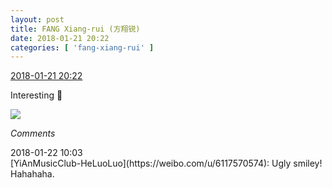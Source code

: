 ```yaml
---
layout: post
title: FANG Xiang-rui (方翔锐)
date: 2018-01-21 20:22
categories: [ 'fang-xiang-rui' ]
---
```


<div class="weibo-info">
  <a href="https://weibo.com/6117583008/FFqgPgVhe">2018-01-21 20:22</a>
</div>

Interesting :rabbit:

<!-- more -->

<a href="http://wx3.sinaimg.cn/mw690/006G0KNGgy1fnohxnrm05j31ho1hox6r.jpg">
  <img class="weibo-pic-preview" src="http://wx3.sinaimg.cn/orj360/006G0KNGgy1fnohxnrm05j31ho1hox6r.jpg" />
</a>

*Comments*

<div class="weibo-info">2018-01-22 10:03</div>
[YiAnMusicClub-HeLuoLuo](https://weibo.com/u/6117570574): Ugly smiley! Hahahaha.
